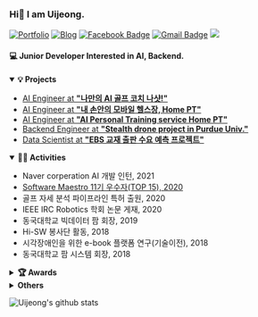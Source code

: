 ### Hi👋 I am Uijeong. <br/>


[![Portfolio](https://img.shields.io/badge/🌟-Portfolio-pink)](http://uiui.blog/about) 
[![Blog](https://img.shields.io/badge/📝-Blog-yellow)](https://uiui.blog)
[![Facebook Badge](https://img.shields.io/badge/Facebook-1877f2?style=flat-square&logo=facebook&logoColor=white&link=https://www.facebook.com/comojin1994)](https://www.facebook.com/uiui.jeong/) 
[![Gmail Badge](https://img.shields.io/badge/-Gmail-c14438?style=flat-square&logo=Gmail&logoColor=white&link=mailto:pranjal27bhardwaj@gmail.com)](mailto:uiui.jeong@dgu.ac.kr) 
<a href="https://github.com/Uijeong97">
  <img src="https://badges.pufler.dev/visits/Uijeong97/Uijeong97?style=flat-square&color=black&logo=github">
</a>

#### 💻 Junior Developer Interested in AI, Backend.

<details open="open">
  <summary><b>💡 Projects</b></summary>
  <ul>
    <li>
      <a href="https://web.nashot.io/home.html">
        AI Engineer at <b>"나만의 AI 골프 코치 나샷!"</b>
      </a>
    </li>
    <li>
      <a href="https://github.com/Himelo/HomePT">
        AI Engineer at <b>"내 손안의 모바일 헬스장, Home PT"</b>
      </a>
    </li>
    <li>
      <a href="https://github.com/Uijeong97/YOLOPose">
        AI Engineer at <b>"AI Personal Training service Home PT"</b>
      </a>
    </li>
    <li>
      <a href="https://arxiv.org/abs/2005.14629">
        Backend Engineer at <b>"Stealth drone project in Purdue Univ."</b>
      </a>
    </li>
    <li>
      <a href="https://github.com/Uijeong97/Book-Review-Score">
        Data Scientist at <b>"EBS 교재 출판 수요 예측 프로젝트"</b>
      </a>
    </li>
  </ul>
</details>
<details open="open">
  <summary><b>👩‍💻 Activities</b></summary>
  <ul>
    <li>
        Naver corperation AI 개발 인턴, 2021
    </li>
    <li>
      <a href="https://www.swmaestro.org/sw/singl/projectIntc/list.do?menuNo=200013">
        Software Maestro 11기 우수자(TOP 15), 2020
      </a>
    </li>
    <li>
        골프 자세 분석 파이프라인 특허 출원, 2020
    </li>
    <li>
        IEEE IRC Robotics 학회 논문 게재, 2020
    </li>
    <li>
      동국대학교 빅데이터 팜 회장, 2019
    </li>
    <li>
      Hi-SW 봉사단 활동, 2018
    </li>
    <li>
      시각장애인을 위한 e-book 플랫폼 연구(기술이전), 2018
    </li>
    <li>
      동국대학교 팜 시스템 회장, 2018
    </li>
  </ul>
</details>
<details>
  <summary><b>🏆 Awards</b></summary>
  <ul>
    <li>
      <a href="https://github.com/Uijeong97/Uijeong97/blob/main/docs/2021%20SW%E1%84%86%E1%85%A1%E1%84%8B%E1%85%A6%E1%84%89%E1%85%B3%E1%84%90%E1%85%B3%E1%84%85%E1%85%B3%2011%E1%84%80%E1%85%B5%20%E1%84%8B%E1%85%AE%E1%84%89%E1%85%AE%E1%84%8C%E1%85%A1%20%E1%84%8B%E1%85%B5%E1%86%AB%E1%84%8C%E1%85%B3%E1%86%BC%E1%84%89%E1%85%A5.pdf">과학기술정보통신부 주관 SW마에스트로 우수자 장관 표창, 2021
      </a>
    </li>
    <li>
      <a href="https://github.com/Uijeong97/Uijeong97/blob/main/docs/2020%20인공지능%20챌린지%20대상.pdf">DGU AI ICC 주관 인공지능 챌린지 대상, 2020
      </a>
    </li>
    <li>
      <a href="https://github.com/Uijeong97/Uijeong97/blob/main/docs/2020%20동국%20프리미어%20리그%20우수상.pdf">
        DGU 창업 프리미어리그 우수상, 2020
      </a>
    </li>
    <li>
      <a href="https://github.com/Uijeong97/Uijeong97/blob/main/docs/2019%20제%204회%20동국%20SW%20공모대전%20금상.pdf">
        제 4회 동국 SW공모대전 금상, 2019
      </a>
    </li>
    <li>
      <a href="https://github.com/Uijeong97/Uijeong97/blob/main/docs/2019%20FARM%20ICT%20아이디어%20경진대회%20우수상.pdf">
        FARM ICT 아이디어 경진대회 우수상, 2019
      </a>
    </li>
    <li>
      <a href="https://github.com/Uijeong97/Uijeong97/blob/main/docs/2019%20제%204회%20동국%20SW%20공모대전%20금상.pdf">
        제 12회 TOPCIT 정기평가 우수상, 2019
      </a>
    </li>
    <li>
      <a href="https://github.com/Uijeong97/Uijeong97/blob/main/docs/2019%20Purdue%20Summer%20Program.pdf">
        IITP-Purdue Summer Program Certificate of Merit, 2019
      </a>
    </li>
        <li>
      <a href="https://github.com/Uijeong97/Uijeong97/blob/main/docs/2018%20한국교육방송공사%20표창장.pdf">
        한국교육방송공사 사장 표창, 2018
      </a>
    </li>
</details>


<details>
  <summary><b>Others</b></summary>
  <ul>
    <li>
      <a href="https://events.comp.nus.edu.sg/view/17028">
        Presentations at NUS about <b>"AI Personal Training service Home PT"</b>
      </a>
    </li>
  </ul>
</details>

![Uijeong's github stats](https://github-readme-stats.vercel.app/api?username=Uijeong97&theme=dark&show_icons=true)
